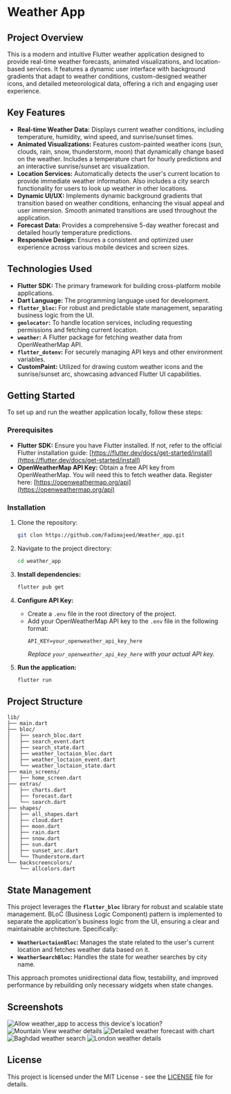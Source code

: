 # Weather App

## Project Overview

This is a modern and intuitive Flutter weather application designed to provide real-time weather forecasts, animated visualizations, and location-based services. It features a dynamic user interface with background gradients that adapt to weather conditions, custom-designed weather icons, and detailed meteorological data, offering a rich and engaging user experience.

## Key Features

*   **Real-time Weather Data:** Displays current weather conditions, including temperature, humidity, wind speed, and sunrise/sunset times.
*   **Animated Visualizations:** Features custom-painted weather icons (sun, clouds, rain, snow, thunderstorm, moon) that dynamically change based on the weather. Includes a temperature chart for hourly predictions and an interactive sunrise/sunset arc visualization.
*   **Location Services:** Automatically detects the user's current location to provide immediate weather information. Also includes a city search functionality for users to look up weather in other locations.
*   **Dynamic UI/UX:** Implements dynamic background gradients that transition based on weather conditions, enhancing the visual appeal and user immersion. Smooth animated transitions are used throughout the application.
*   **Forecast Data:** Provides a comprehensive 5-day weather forecast and detailed hourly temperature predictions.
*   **Responsive Design:** Ensures a consistent and optimized user experience across various mobile devices and screen sizes.

## Technologies Used

*   **Flutter SDK:** The primary framework for building cross-platform mobile applications.
*   **Dart Language:** The programming language used for development.
*   **`flutter_bloc`:** For robust and predictable state management, separating business logic from the UI.
*   **`geolocator`:** To handle location services, including requesting permissions and fetching current location.
*   **`weather`:** A Flutter package for fetching weather data from OpenWeatherMap API.
*   **`flutter_dotenv`:** For securely managing API keys and other environment variables.
*   **CustomPaint:** Utilized for drawing custom weather icons and the sunrise/sunset arc, showcasing advanced Flutter UI capabilities.

## Getting Started

To set up and run the weather application locally, follow these steps:

### Prerequisites

*   **Flutter SDK:** Ensure you have Flutter installed. If not, refer to the official Flutter installation guide: [https://flutter.dev/docs/get-started/install](https://flutter.dev/docs/get-started/install)
*   **OpenWeatherMap API Key:** Obtain a free API key from OpenWeatherMap. You will need this to fetch weather data. Register here: [https://openweathermap.org/api](https://openweathermap.org/api)

### Installation

1.  Clone the repository:
    ```bash
    git clon https://github.com/Fadimajeed/Weather_app.git
    ```
2.  Navigate to the project directory:
    ```bash
    cd weather_app
    ```
3.  **Install dependencies:**
    ```bash
    flutter pub get
    ```
4.  **Configure API Key:**
    *   Create a `.env` file in the root directory of the project.
    *   Add your OpenWeatherMap API key to the `.env` file in the following format:
        ```env
        API_KEY=your_openweather_api_key_here
        ```
        *Replace `your_openweather_api_key_here` with your actual API key.*

5.  **Run the application:**
    ```bash
    flutter run
    ```

## Project Structure

```
lib/
├── main.dart
├── bloc/
│   ├── search_bloc.dart
│   ├── search_event.dart
│   ├── search_state.dart
│   ├── weather_loctaion_bloc.dart
│   ├── weather_loctaion_event.dart
│   └── weather_loctaion_state.dart
├── main_screens/
│   ├── home_screen.dart
├── extras/
│   ├── charts.dart
│   ├── forecast.dart
│   └── search.dart
├── shapes/
│   ├── all_shapes.dart
│   ├── cloud.dart
│   ├── moon.dart
│   ├── rain.dart
│   ├── snow.dart
│   ├── sun.dart
│   ├── sunset_arc.dart
│   └── Thunderstorm.dart
└── backscreencolors/
    └── allcolors.dart
```

## State Management

This project leverages the **`flutter_bloc`** library for robust and scalable state management. BLoC (Business Logic Component) pattern is implemented to separate the application's business logic from the UI, ensuring a clear and maintainable architecture. Specifically:

*   **`WeatherLoctaionBloc`:** Manages the state related to the user's current location and fetches weather data based on it.
*   **`WeatherSearchBloc`:** Handles the state for weather searches by city name.

This approach promotes unidirectional data flow, testability, and improved performance by rebuilding only necessary widgets when state changes.

## Screenshots

![Allow weather_app to access this device's location?](https://github.com/Fadimajeed/Weather_app/blob/master/weather-app-images/Screenshot_1751327580.png?raw=true)
![Mountain View weather details](https://github.com/Fadimajeed/Weather_app/blob/master/weather-app-images/Screenshot_1751327584.png?raw=true)
![Detailed weather forecast with chart](https://github.com/Fadimajeed/Weather_app/blob/master/weather-app-images/Screenshot_1751327636.png?raw=true)
![Baghdad weather search](https://github.com/Fadimajeed/Weather_app/blob/master/weather-app-images/Screenshot_1751327637.png?raw=true)
![London weather details](https://github.com/Fadimajeed/Weather_app/blob/master/weather-app-images/Screenshot_1751327702.png?raw=true)


## License

This project is licensed under the MIT License - see the [LICENSE](LICENSE) file for details.


